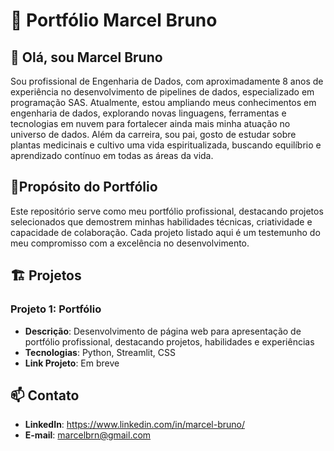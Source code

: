 # 📑 Portfólio Marcel Bruno

## 👋 Olá, sou Marcel Bruno
Sou profissional de Engenharia de Dados, com aproximadamente 8 anos de experiência no desenvolvimento de pipelines de dados, especializado em programação SAS. Atualmente, estou ampliando meus conhecimentos em engenharia de dados, explorando novas linguagens, ferramentas e tecnologias em nuvem para fortalecer ainda mais minha atuação no universo de dados. Além da carreira, sou pai, gosto de estudar sobre plantas medicinais e cultivo uma vida espiritualizada, buscando equilíbrio e aprendizado contínuo em todas as áreas da vida.

## 🎯Propósito do Portfólio

Este repositório serve como meu portfólio profissional, destacando projetos selecionados que demostrem minhas habilidades técnicas, criatividade e capacidade de colaboração. Cada projeto listado aqui é um testemunho do meu compromisso com a excelência no desenvolvimento.

## 🏗️ Projetos

### Projeto 1: Portfólio
- **Descrição**: Desenvolvimento de página web para apresentação de portfólio profissional, destacando projetos, habilidades e experiências
- **Tecnologias**: Python, Streamlit, CSS
- **Link Projeto**: Em breve

## 📫 Contato
- **LinkedIn**: https://www.linkedin.com/in/marcel-bruno/
- **E-mail**: marcelbrn@gmail.com